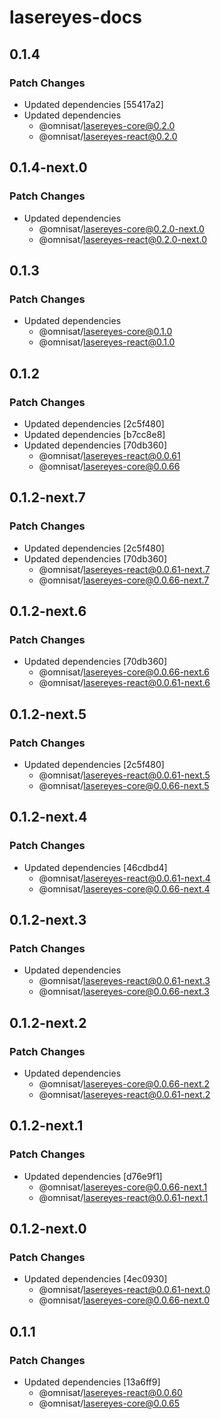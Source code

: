 # lasereyes-docs

## 0.1.4

### Patch Changes

- Updated dependencies [55417a2]
- Updated dependencies
  - @omnisat/lasereyes-core@0.2.0
  - @omnisat/lasereyes-react@0.2.0

## 0.1.4-next.0

### Patch Changes

- Updated dependencies
  - @omnisat/lasereyes-core@0.2.0-next.0
  - @omnisat/lasereyes-react@0.2.0-next.0

## 0.1.3

### Patch Changes

- Updated dependencies
  - @omnisat/lasereyes-core@0.1.0
  - @omnisat/lasereyes-react@0.1.0

## 0.1.2

### Patch Changes

- Updated dependencies [2c5f480]
- Updated dependencies [b7cc8e8]
- Updated dependencies [70db360]
  - @omnisat/lasereyes-react@0.0.61
  - @omnisat/lasereyes-core@0.0.66

## 0.1.2-next.7

### Patch Changes

- Updated dependencies [2c5f480]
- Updated dependencies [70db360]
  - @omnisat/lasereyes-react@0.0.61-next.7
  - @omnisat/lasereyes-core@0.0.66-next.7

## 0.1.2-next.6

### Patch Changes

- Updated dependencies [70db360]
  - @omnisat/lasereyes-core@0.0.66-next.6
  - @omnisat/lasereyes-react@0.0.61-next.6

## 0.1.2-next.5

### Patch Changes

- Updated dependencies [2c5f480]
  - @omnisat/lasereyes-react@0.0.61-next.5
  - @omnisat/lasereyes-core@0.0.66-next.5

## 0.1.2-next.4

### Patch Changes

- Updated dependencies [46cdbd4]
  - @omnisat/lasereyes-react@0.0.61-next.4
  - @omnisat/lasereyes-core@0.0.66-next.4

## 0.1.2-next.3

### Patch Changes

- Updated dependencies
  - @omnisat/lasereyes-react@0.0.61-next.3
  - @omnisat/lasereyes-core@0.0.66-next.3

## 0.1.2-next.2

### Patch Changes

- Updated dependencies
  - @omnisat/lasereyes-core@0.0.66-next.2
  - @omnisat/lasereyes-react@0.0.61-next.2

## 0.1.2-next.1

### Patch Changes

- Updated dependencies [d76e9f1]
  - @omnisat/lasereyes-core@0.0.66-next.1
  - @omnisat/lasereyes-react@0.0.61-next.1

## 0.1.2-next.0

### Patch Changes

- Updated dependencies [4ec0930]
  - @omnisat/lasereyes-react@0.0.61-next.0
  - @omnisat/lasereyes-core@0.0.66-next.0

## 0.1.1

### Patch Changes

- Updated dependencies [13a6ff9]
  - @omnisat/lasereyes-react@0.0.60
  - @omnisat/lasereyes-core@0.0.65
